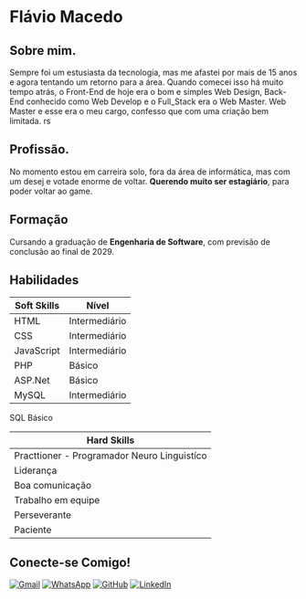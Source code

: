 # Flávio Macedo

## Sobre mim.

Sempre foi um estusiasta da tecnologia, mas me afastei por mais de 15 anos e agora tentando um retorno para a área.
Quando comecei isso há muito tempo atrás, o Front-End de hoje era o bom e simples Web Design, Back-End conhecido como Web Develop e o Full_Stack era o Web Master. Web Master e esse era o meu cargo, confesso que com uma criação bem limitada. rs

## Profissão.

No momento estou em carreira solo, fora da área de informática, mas com um desej e votade enorme de voltar.
**Querendo muito ser estagiário**, para poder voltar ao game.

## Formação

Cursando a graduação de **Engenharia de Software**, com previsão de conclusão ao final de 2029.

## Habilidades

| Soft Skills | Nível         |
| ----------- | ------------- |
| HTML        | Intermediário |
| CSS         | Intermediário |
| JavaScript  | Intermediário |
| PHP         | Básico        |
| ASP.Net     | Básico        |
| MySQL       | Intermediário |

SQL Básico

| Hard Skills                                 |
| ------------------------------------------- |
| Practtioner - Programador Neuro Linguistíco |
| Liderança                                   |
| Boa comunicação                             |
| Trabalho em equipe                          |
| Perseverante                                |
| Paciente                                    |

## Conecte-se Comigo!

[![Gmail](https://img.shields.io/badge/Gmail-333333?style=for-the-badge&logo=gmail&logoColor=red)](mailto:flaviomacedo79@gmail.com)
[![WhatsApp](https://img.shields.io/badge/WhatsApp-25D366?style=for-the-badge&logo=whatsapp&logoColor=white)](https://wa.me/55219819909107?text=Estaria%2C%20interessado%20em%20me%20contratar%20ou%20apenas%20um%20freela.)
[![GitHub](https://img.shields.io/badge/GitHub-100000?style=for-the-badge&logo=github&logoColor=white)](https://github.com/FlavioMacedo)
[![LinkedIn](https://img.shields.io/badge/LinkedIn-0077B5?style=for-the-badge&logo=linkedin&logoColor=white)](https://www.linkedin.com/in/flaviomacedo79/)
